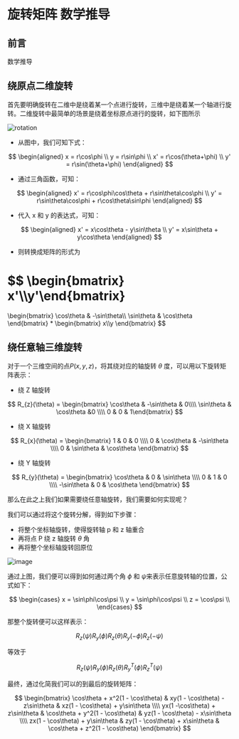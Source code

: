 # 旋转矩阵 数学推导

## 前言

数学推导

## 绕原点二维旋转

首先要明确旋转在二维中是绕着某一个点进行旋转，三维中是绕着某一个轴进行旋转。二维旋转中最简单的场景是绕着坐标原点进行的旋转，如下图所示

![rotation](https://img-blog.csdn.net/20170323174605746?watermark/2/text/aHR0cDovL2Jsb2cuY3Nkbi5uZXQvY3N4aWFvc2h1aQ==/font/5a6L5L2T/fontsize/400/fill/I0JBQkFCMA==/dissolve/70/gravity/SouthEast)

- 从图中，我们可知下式：

$$
\begin{aligned}
x = r\cos\phi \\
y = r\sin\phi \\
x' = r\cos(\theta+\phi) \\
y' = r\sin(\theta+\phi)
\end{aligned}
$$

- 通过三角函数，可知：

$$
\begin{aligned}
x' = r\cos\phi\cos\theta + r\sin\theta\cos\phi \\
y' = r\sin\theta\cos\phi + r\cos\theta\sin\phi
\end{aligned}
$$

- 代入 x 和 y 的表达式，可知：

$$
\begin{aligned}
x' = x\cos\theta - y\sin\theta \\
y' = x\sin\theta + y\cos\theta
\end{aligned}
$$

- 则转换成矩阵的形式为

$$
\begin{bmatrix} x'\\\\y'\end{bmatrix}
=
\begin{bmatrix} \cos\theta & -\sin\theta\\\\ \sin\theta & \cos\theta \end{bmatrix}
*
\begin{bmatrix} x\\\\y \end{bmatrix}
$$

## 绕任意轴三维旋转

对于一个三维空间的点$P(x,y,z)$，将其绕对应的轴旋转 $\theta$ 度，可以用以下旋转矩阵表示：

- 绕 Z 轴旋转

$$
R_{z}(\theta) = \begin{bmatrix} \cos\theta & -\sin\theta & 0\\\\ \sin\theta & \cos\theta &0 \\\\ 0 & 0 & 1\end{bmatrix}
$$

- 绕 X 轴旋转

$$
R_{x}(\theta) = \begin{bmatrix} 1 & 0 & 0 \\\\ 0 & \cos\theta & -\sin\theta \\\\ 0 &  \sin\theta & \cos\theta \end{bmatrix}
$$

- 绕 Y 轴旋转

$$
R_{y}(\theta) = \begin{bmatrix} \cos\theta & 0 & \sin\theta \\\\ 0 & 1 & 0 \\\\ -\sin\theta & 0 & \cos\theta \end{bmatrix}
$$

那么在此之上我们如果需要绕任意轴旋转，我们需要如何实现呢？

我们可以通过将这个旋转分解，得到如下步骤：

- 将整个坐标轴旋转，使得旋转轴 p 和 z 轴重合
- 再将点 P 绕 z 轴旋转 $\theta$ 角
- 再将整个坐标轴旋转回原位

![image](https://github.com/LinkXSystem/learn-guide/blob/master/mathematics/assets/images/3d-angle-rotation-matrix-1024x967.png)

通过上图，我们便可以得到如何通过两个角 $\phi$ 和 $\psi$来表示任意旋转轴的位置，公式如下：

$$
\begin{cases}
x = \sin\phi\cos\psi \\
y = \sin\phi\cos\psi \\
z = \cos\psi \\
\end{cases}
$$

那整个旋转便可以这样表示：

$$
R_{z}(\psi)R_{y}(\phi)R_{z}(\theta)R_{y}(-\phi)R_{z}(-\psi)
$$

等效于

$$
R_{z}(\psi)R_{y}(\phi)R_{z}(\theta)R_{y}^{T}(\phi)R_{z}^{T}(\psi)
$$

最终，通过化简我们可以的到最后的旋转矩阵：

$$
\begin{bmatrix} \cos\theta + x^2(1 - \cos\theta) & xy(1 - \cos\theta) - z\sin\theta & xz(1 - \cos\theta) + y\sin\theta \\\\ yx(1 -\cos\theta) + z\sin\theta & \cos\theta + y^2(1 - \cos\theta) & yz(1 - \cos\theta) - x\sin\theta \\\\ zx(1 - \cos\theta) + y\sin\theta &  zy(1 - \cos\theta) + x\sin\theta & \cos\theta + z^2(1 - \cos\theta) \end{bmatrix}
$$
